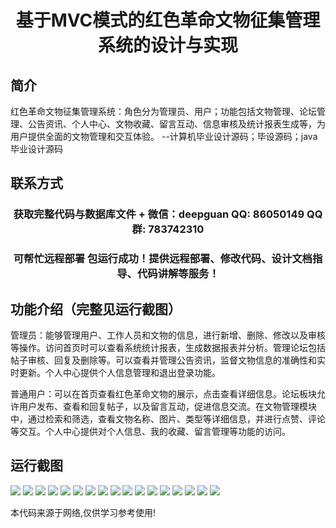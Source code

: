 <p><h1 align="center">基于MVC模式的红色革命文物征集管理系统的设计与实现</h1></p>

## 简介
红色革命文物征集管理系统：角色分为管理员、用户；功能包括文物管理、论坛管理、公告资讯、个人中心、文物收藏、留言互动、信息审核及统计报表生成等，为用户提供全面的文物管理和交互体验。    --计算机毕业设计源码；毕设源码；java毕业设计源码


## 联系方式
<p><h3 align="center">获取完整代码与数据库文件 + 微信：deepguan QQ: 86050149 QQ群: 783742310</h3></p>
<p><h3 align="center">可帮忙远程部署 包运行成功！提供远程部署、修改代码、设计文档指导、代码讲解等服务！</h3></p>

## 功能介绍（完整见运行截图）
管理员：能够管理用户、工作人员和文物的信息，进行新增、删除、修改以及审核等操作。访问首页时可以查看系统统计报表，生成数据报表并分析。管理论坛包括帖子审核、回复及删除等。可以查看并管理公告资讯，监督文物信息的准确性和实时更新。个人中心提供个人信息管理和退出登录功能。

普通用户：可以在首页查看红色革命文物的展示，点击查看详细信息。论坛板块允许用户发布、查看和回复帖子，以及留言互动，促进信息交流。在文物管理模块中，通过检索和筛选，查看文物名称、图片、类型等详细信息，并进行点赞、评论等交互。个人中心提供对个人信息、我的收藏、留言管理等功能的访问。


## 运行截图
![](img/001.jpg)
![](img/002.jpg)
![](img/003.jpg)
![](img/004.jpg)
![](img/005.jpg)
![](img/006.jpg)
![](img/007.jpg)
![](img/008.jpg)
![](img/009.jpg)
![](img/010.jpg)
![](img/011.jpg)
![](img/012.jpg)
![](img/013.jpg)
![](img/014.jpg)
![](img/015.jpg)
![](img/016.jpg)
![](img/017.jpg)

<p>本代码来源于网络,仅供学习参考使用!</p>
